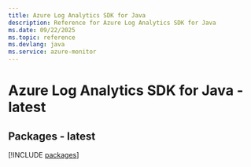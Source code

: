 ```yaml
---
title: Azure Log Analytics SDK for Java
description: Reference for Azure Log Analytics SDK for Java
ms.date: 09/22/2025
ms.topic: reference
ms.devlang: java
ms.service: azure-monitor
---
```

# Azure Log Analytics SDK for Java - latest
## Packages - latest
[!INCLUDE [packages](log-analytics-index.md)]